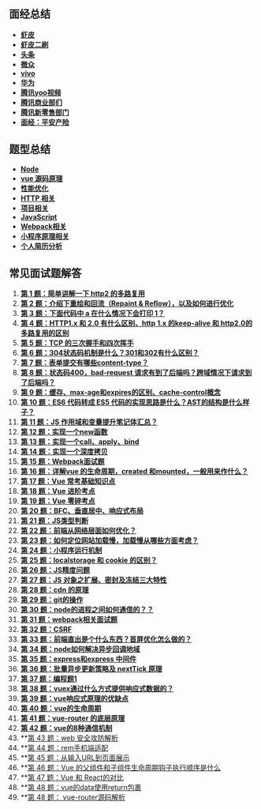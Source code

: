 ## 面经总结

- **[虾皮](https://github.com/ravencrown/noteBook/issues/2)**
- **[虾皮二刷](https://github.com/ravencrown/noteBook/issues/44)**
- **[头条](https://github.com/ravencrown/noteBook/issues/3)**
- **[微众](https://github.com/ravencrown/noteBook/issues/5)**
- **[vivo](https://github.com/ravencrown/noteBook/issues/1)**
- **[华为](https://github.com/ravencrown/noteBook/issues/6)**
- **[腾讯yoo视频](https://github.com/ravencrown/noteBook/issues/4)**
- **[腾讯商业部们](https://github.com/ravencrown/noteBook/issues/49)**
- **[腾讯新零售部门](https://github.com/ravencrown/noteBook/issues/55)**
- **[面经：平安产险](https://github.com/ravencrown/noteBook/issues/60)**

## 题型总结

- **[Node](https://github.com/ravencrown/noteBook/issues/13)**
- **[vue 源码原理](https://github.com/ravencrown/noteBook/issues/9)**
- **[性能优化](https://github.com/ravencrown/noteBook/issues/8)**
- **[HTTP 相关](https://github.com/ravencrown/noteBook/issues/7)**
- **[项目相关](https://github.com/ravencrown/noteBook/issues/12)**
- **[JavaScript](https://github.com/ravencrown/noteBook/issues/11)**
- **[Webpack相关](https://github.com/ravencrown/noteBook/issues/10)**
- **[小程序原理相关](https://github.com/ravencrown/noteBook/issues/14)**
- **[个人简历分析](https://github.com/ravencrown/noteBook/issues/15)**


## 常见面试题解答

1. **[第 1 题：简单讲解一下 http2 的多路复用](https://github.com/ravencrown/noteBook/issues/16)**
2. **[第 2 题：介绍下重绘和回流（Repaint & Reflow），以及如何进行优化](https://github.com/ravencrown/noteBook/issues/17)**
3. **[第 3 题：下面代码中 a 在什么情况下会打印 1？](https://github.com/ravencrown/noteBook/issues/18)**
4. **[第 4 题：HTTP1.x 和 2.0 有什么区别、http 1.x 的keep-alive 和 http2.0的多路复用的区别](https://github.com/ravencrown/noteBook/issues/19)**
5. **[第 5 题：TCP 的三次握手和四次挥手](https://github.com/ravencrown/noteBook/issues/20)**
6. **[第 6 题：304状态码机制是什么？301和302有什么区别？](https://github.com/ravencrown/noteBook/issues/21)**
7. **[第 7 题：表单提交有哪些content-type？](https://github.com/ravencrown/noteBook/issues/22)**
8. **[第 8 题：状态码400，bad-request 请求有到了后端吗？跨域情况下请求到了后端吗？](https://github.com/ravencrown/noteBook/issues/23)**
9. **[第 9 题：缓存、max-age和expires的区别、cache-control概念](https://github.com/ravencrown/noteBook/issues/24)**
10. **[第 10 题：ES6 代码转成 ES5 代码的实现思路是什么？AST的结构是什么样子？](https://github.com/ravencrown/noteBook/issues/25)**
11. **[第 11 题：JS 作用域和变量提升笔记体汇总？](https://github.com/ravencrown/noteBook/issues/26)**
12. **[第 12 题：实现一个new函数](https://github.com/ravencrown/noteBook/issues/27)**
13. **[第 13 题：实现一个call、apply、bind](https://github.com/ravencrown/noteBook/issues/29)**
14. **[第 14 题：实现一个深度拷贝](https://github.com/ravencrown/noteBook/issues/28)**
15. **[第 15 题：Webpack面试题](https://github.com/ravencrown/noteBook/issues/30)**
16. **[第 16 题：详解vue 的生命周期，created 和mounted，一般用来作什么？](https://github.com/ravencrown/noteBook/issues/31)**
17. **[第 17 题：Vue 常考基础知识点](https://github.com/ravencrown/noteBook/issues/32)**
18. **[第 18 题：Vue 进阶考点](https://github.com/ravencrown/noteBook/issues/33)**
19. **[第 19 题：Vue 零碎考点](https://github.com/ravencrown/noteBook/issues/34)**
20. **[第 20 题：BFC、垂直居中、响应式布局](https://github.com/ravencrown/noteBook/issues/35)**
21. **[第 21 题：JS类型判断](https://github.com/ravencrown/noteBook/issues/36)**
22. **[第 22 题：前端从网络层面如何优化？](https://github.com/ravencrown/noteBook/issues/37)**
23. **[第 23 题：如何定位网站加载慢，加载慢从哪些方面考虑？](https://github.com/ravencrown/noteBook/issues/38)**
24. **[第 24 题：小程序运行机制](https://github.com/ravencrown/noteBook/issues/39)**
25. **[第 25 题：localstorage 和 cookie 的区别？](https://github.com/ravencrown/noteBook/issues/40)**
26. **[第 26 题：JS精度问题](https://github.com/ravencrown/noteBook/issues/41)**
27. **[第 27 题：JS 对象之扩展、密封及冻结三大特性](https://github.com/ravencrown/noteBook/issues/42)**
28. **[第 28 题：cdn 的原理](https://github.com/ravencrown/noteBook/issues/43)**
29. **[第 29 题：git的操作](https://github.com/ravencrown/noteBook/issues/45)**
30. **[第 30 题：node的进程之间如何通信的？？](https://github.com/ravencrown/noteBook/issues/46)**
31. **[第 31 题：webpack相关面试题](https://github.com/ravencrown/noteBook/issues/47)**
32. **[第 32 题：CSRF](https://github.com/ravencrown/noteBook/issues/48)**
33. **[第 33 题：前端直出是个什么东西？首屏优化怎么做的？](https://github.com/ravencrown/noteBook/issues/50)**
34. **[第 34 题：node如何解决异步回调地域](https://github.com/ravencrown/noteBook/issues/51)**
35. **[第 35 题：express和express 中间件](https://github.com/ravencrown/noteBook/issues/52)**
36. **[第 36 题：批量异步更新策略及 nextTick 原理](https://github.com/ravencrown/noteBook/issues/53)**
37. **[第 37 题：编程题1](https://github.com/ravencrown/noteBook/issues/54)**
38. **[第 38 题：vuex通过什么方式提供响应式数据的？](https://github.com/ravencrown/noteBook/issues/56)**
39. **[第 39 题：vue响应式原理的优缺点](https://github.com/ravencrown/noteBook/issues/57)**
40. **[第 40 题：vue的生命周期](https://github.com/ravencrown/noteBook/issues/58)**
41. **[第 41 题：vue-router 的底层原理](https://github.com/ravencrown/noteBook/issues/59)**
42. **[第 42 题：vue的8种通信机制](https://github.com/ravencrown/noteBook/issues/61)**
43. **[第 43 题：web 安全攻防解析](https://github.com/ravencrown/noteBook/issues/62)
44. **[第 44 题：rem手机端适配](https://github.com/ravencrown/noteBook/issues/63)
45. **[第 45 题：从输入URL到页面展示](https://github.com/ravencrown/noteBook/issues/64)
46. **[第 46 题：Vue 的父组件和子组件生命周期钩子执行顺序是什么](https://github.com/ravencrown/noteBook/issues/65)
47. **[第 47 题：Vue 和 React的对比](https://github.com/ravencrown/noteBook/issues/66)
48. **[第 48 题：vue的data使用return包裹](https://github.com/ravencrown/noteBook/issues/67)
48. **[第 48 题： vue-router源码解析](https://github.com/ravencrown/noteBook/issues/68)








